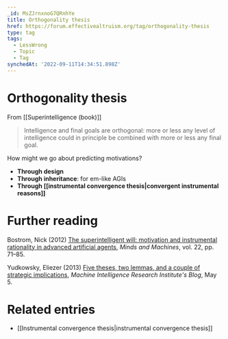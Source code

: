 ```yaml
---
_id: MsZJrnxnoG7QRnhYe
title: Orthogonality thesis
href: https://forum.effectivealtruism.org/tag/orthogonality-thesis
type: tag
tags:
  - LessWrong
  - Topic
  - Tag
synchedAt: '2022-09-11T14:34:51.898Z'
---
```

# Orthogonality thesis

From [[Superintelligence (book)]]
> Intelligence and final goals are orthogonal: more or less any level of intelligence
could in principle be combined with more or less any final goal.

How might we go about predicting motivations?
- **Through design**
- **Through inheritance**: for em-like AGIs
- **Through [[instrumental convergence thesis|convergent instrumental reasons]]**

# Further reading

Bostrom, Nick (2012) [The superintelligent will: motivation and instrumental rationality in advanced artificial agents](http://doi.org/10.1007/s11023-012-9281-3), *Minds and Machines*, vol. 22, pp. 71–85.

Yudkowsky, Eliezer (2013) [Five theses, two lemmas, and a couple of strategic implications](https://intelligence.org/2013/05/05/five-theses-two-lemmas-and-a-couple-of-strategic-implications/), *Machine Intelligence Research Institute's Blog*, May 5.

# Related entries
- [[Instrumental convergence thesis|instrumental convergence thesis]]



